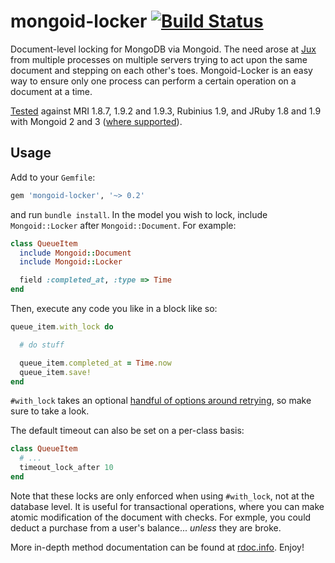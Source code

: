# mongoid-locker [![Build Status](https://secure.travis-ci.org/afeld/mongoid-locker.png?branch=master)](http://travis-ci.org/afeld/mongoid-locker)

Document-level locking for MongoDB via Mongoid.  The need arose at [Jux](https://jux.com) from multiple processes on multiple servers trying to act upon the same document and stepping on each other's toes.  Mongoid-Locker is an easy way to ensure only one process can perform a certain operation on a document at a time.

[Tested](http://travis-ci.org/afeld/mongoid-locker) against MRI 1.8.7, 1.9.2 and 1.9.3, Rubinius 1.9, and JRuby 1.8 and 1.9 with Mongoid 2 and 3 ([where supported](http://travis-ci.org/#!/afeld/mongoid-locker)).

## Usage

Add to your `Gemfile`:

```ruby
gem 'mongoid-locker', '~> 0.2'
```

and run `bundle install`.  In the model you wish to lock, include `Mongoid::Locker` after `Mongoid::Document`.  For example:

```ruby
class QueueItem
  include Mongoid::Document
  include Mongoid::Locker

  field :completed_at, :type => Time
end
```

Then, execute any code you like in a block like so:

```ruby
queue_item.with_lock do

  # do stuff

  queue_item.completed_at = Time.now
  queue_item.save!
end
```

`#with_lock` takes an optional [handful of options around retrying](http://rdoc.info/github/afeld/mongoid-locker/Mongoid/Locker:with_lock), so make sure to take a look.

The default timeout can also be set on a per-class basis:

```ruby
class QueueItem
  # ...
  timeout_lock_after 10
end
```

Note that these locks are only enforced when using `#with_lock`, not at the database level.  It is useful for transactional operations, where you can make atomic modification of the document with checks.  For exmple, you could deduct a purchase from a user's balance... _unless_ they are broke.

More in-depth method documentation can be found at [rdoc.info](http://rdoc.info/github/afeld/mongoid-locker/frames).  Enjoy!
